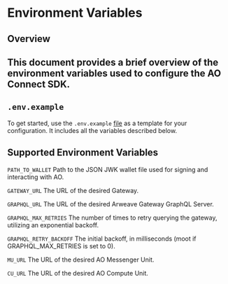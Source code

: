 # Environment Variables 
## Overview
This document provides a brief overview of the environment variables used to configure the AO Connect SDK.
---
## `.env.example`
To get started, use the `.env.example` [file](../.env.example) as a template for your configuration. It includes all the variables described below.

## Supported Environment Variables
`PATH_TO_WALLET`
Path to the JSON JWK wallet file used for signing and interacting with AO.

`GATEWAY_URL`
The URL of the desired Gateway.

`GRAPHQL_URL`
The URL of the desired Arweave Gateway GraphQL Server.

`GRAPHQL_MAX_RETRIES`
The number of times to retry querying the gateway, utilizing an exponential backoff.

`GRAPHQL_RETRY_BACKOFF`
The initial backoff, in milliseconds (moot if GRAPHQL_MAX_RETRIES is set to 0).

`MU_URL`
The URL of the desired AO Messenger Unit.

`CU_URL`
The URL of the desired AO Compute Unit.

